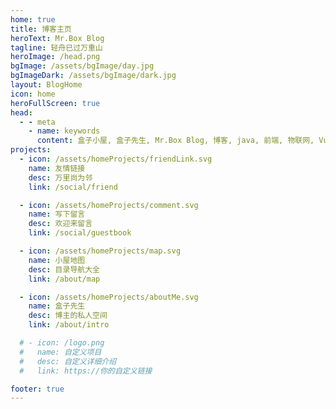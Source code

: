 ```yaml
---
home: true
title: 博客主页
heroText: Mr.Box Blog
tagline: 轻舟已过万重山
heroImage: /head.png
bgImage: /assets/bgImage/day.jpg
bgImageDark: /assets/bgImage/dark.jpg
layout: BlogHome
icon: home
heroFullScreen: true
head:
  - - meta
    - name: keywords
      content: 盒子小屋, 盒子先生, Mr.Box Blog, 博客, java, 前端, 物联网, Vue
projects:
  - icon: /assets/homeProjects/friendLink.svg
    name: 友情链接
    desc: 万里尚为邻
    link: /social/friend

  - icon: /assets/homeProjects/comment.svg
    name: 写下留言
    desc: 欢迎来留言
    link: /social/guestbook

  - icon: /assets/homeProjects/map.svg
    name: 小屋地图
    desc: 目录导航大全
    link: /about/map

  - icon: /assets/homeProjects/aboutMe.svg
    name: 盒子先生
    desc: 博主的私人空间
    link: /about/intro

  # - icon: /logo.png
  #   name: 自定义项目
  #   desc: 自定义详细介绍
  #   link: https://你的自定义链接

footer: true
---
```

